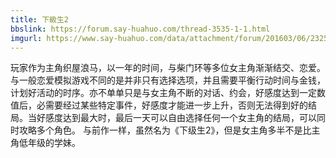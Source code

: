 ```yaml
---
title: 下級生2
bbslink: https://forum.say-huahuo.com/thread-3535-1-1.html
imgurl: https://www.say-huahuo.com/data/attachment/forum/201603/06/232530d6zph09nxncbhffe.jpg
---
```


玩家作为主角织屋浪马，以一年的时间，与柴门环等多位女主角渐渐结交、恋爱。
与一般恋爱模拟游戏不同的是并非只有选择选项，并且需要平衡行动时间与金钱，计划好活动的时序。亦不单单只是与女主角不断的对话、约会，好感度达到一定数值后，必需要经过某些特定事件，好感度才能进一步上升，否则无法得到好的结局。当好感度达到最大时，最后一天可以自由选择任何一个女主角的结局，可以同时攻略多个角色。
与前作一样，虽然名为《下级生2》，但是女主角多半不是比主角低年级的学妹。<!--more-->
